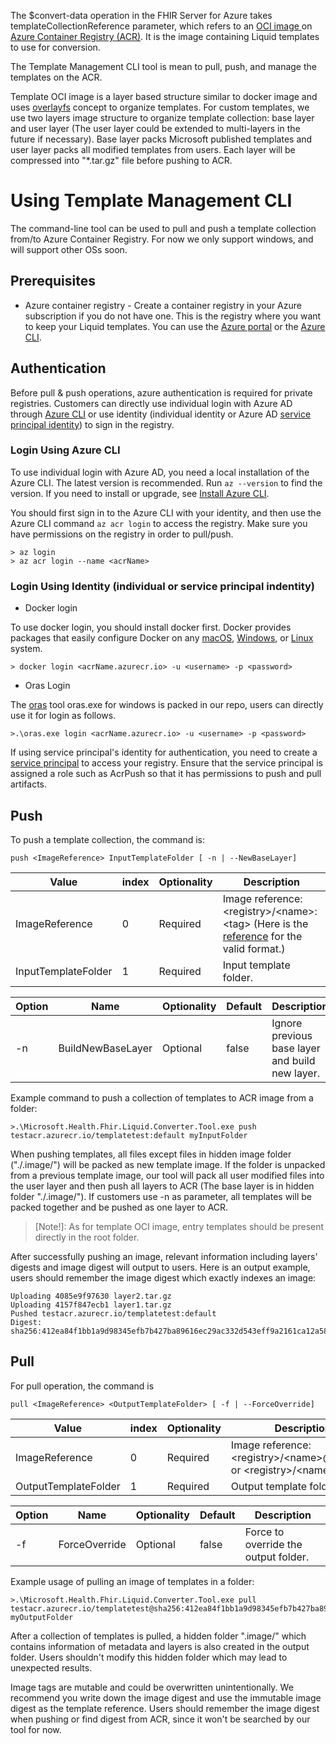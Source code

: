 The $convert-data operation in the FHIR Server for Azure takes templateCollectionReference parameter, which refers to an [OCI image ](https://github.com/opencontainers/image-spec) on [Azure Container Registry (ACR)](https://azure.microsoft.com/en-us/services/container-registry/). It is the image containing Liquid templates to use for conversion.

The Template Management CLI tool is mean to pull, push, and manage the templates on the ACR.

Template OCI image is a layer based structure similar to docker image and uses [overlayfs](https://www.kernel.org/doc/html/latest/filesystems/overlayfs.html?highlight=overlayfs) concept to organize templates. For custom templates, we use two layers image structure to organize template collection: base layer and user layer (The user layer could be extended to multi-layers in the future if necessary). Base layer packs Microsoft published templates and user layer packs all modified templates from users. Each layer will be compressed into "*.tar.gz" file before pushing to ACR.
# Using Template Management CLI

The command-line tool can be used to pull and push a template collection from/to Azure Container Registry. For now we only support windows, and will support other OSs soon.

## Prerequisites
* Azure container registry - Create a container registry in your Azure subscription if you do not have one. This is the registry where you want to keep your Liquid templates. You can use the [Azure portal](https://docs.microsoft.com/en-us/azure/container-registry/container-registry-get-started-portal) or the [Azure CLI](https://docs.microsoft.com/en-us/azure/container-registry/container-registry-get-started-azure-cli).


## Authentication

Before pull & push operations, azure authentication is required for private registries. Customers can directly use individual login with Azure AD through [Azure CLI](https://docs.microsoft.com/en-us/cli/azure/authenticate-azure-cli) or use identity (individual identity or Azure AD [service principal identity](https://docs.microsoft.com/en-us/azure/container-registry/container-registry-auth-service-principal)) to sign in the registry. 

### Login Using Azure CLI

To use individual login with Azure AD, you need a local installation of the Azure CLI. The latest version is recommended. Run `az --version` to find the version. If you need to install or upgrade, see [Install Azure CLI](https://docs.microsoft.com/en-us/cli/azure/install-azure-cli).

You should first sign in to the Azure CLI with your identity, and then use the Azure CLI command `az acr login` to access the registry. Make sure you have permissions on the registry in order to pull/push.
```
> az login
> az acr login --name <acrName>
```

### Login Using Identity (individual or service principal indentity)


* Docker login

To use docker login, you should install docker first. Docker provides packages that easily configure Docker on any [macOS](https://docs.docker.com/docker-for-mac/), [Windows](https://docs.docker.com/docker-for-windows/), or [Linux](https://docs.docker.com/engine/install/) system.
```
> docker login <acrName.azurecr.io> -u <username> -p <password>
```
* Oras Login

The [oras](https://github.com/deislabs/oras) tool oras.exe for windows is packed in our repo, users can directly use it for login as follows.

```
>.\oras.exe login <acrName.azurecr.io> -u <username> -p <password>
```

If using service principal's identity for authentication, you need to create a [service principal](https://docs.microsoft.com/en-us/azure/container-registry/container-registry-auth-service-principal) to access your registry. Ensure that the service principal is assigned a role such as AcrPush so that it has permissions to push and pull artifacts.
## Push
To push a template collection, the command is: 

```
push <ImageReference> InputTemplateFolder [ -n | --NewBaseLayer]
```
| Value | index |Optionality |  Description |
| ----- | ----- | ----- |----- |
| ImageReference |0| Required |  Image reference: \<registry>\/\<name>:\<tag>  (Here is the [reference](https://docs.docker.com/engine/reference/commandline/tag/#extended-description) for the valid format.)|
|InputTemplateFolder | 1 |Required |Input template folder. |

| Option | Name | Optionality | Default | Description |
| ----- | ----- | ----- |----- |----- |
| -n | BuildNewBaseLayer | Optional | false | Ignore previous base layer and build new layer. |

Example command to push a collection of templates to ACR image from a folder:

```
>.\Microsoft.Health.Fhir.Liquid.Converter.Tool.exe push testacr.azurecr.io/templatetest:default myInputFolder
```
When pushing templates, all files except files in hidden image folder ("./.image/") will be packed as new template image. If the folder is unpacked from a previous template image, our tool will pack all user modified files into the user layer and then push all layers to ACR (The base layer is in hidden folder "./.image/"). If customers use -n as parameter, all templates will be packed together and be pushed as one layer to ACR.

>[Note!]: As for template OCI image, entry templates should be present directly in the root folder.

After successfully pushing an image, relevant information including layers' digests and image digest will output to users. Here is an output example, users should remember the image digest which exactly indexes an image:

```
Uploading 4085e9f97630 layer2.tar.gz
Uploading 4157f847ecb1 layer1.tar.gz
Pushed testacr.azurecr.io/templatetest:default
Digest: sha256:412ea84f1bb1a9d98345efb7b427ba89616ec29ac332d543eff9a2161ca12a58
```

## Pull 
For pull operation, the command is 

```
pull <ImageReference> <OutputTemplateFolder> [ -f | --ForceOverride]
```

| Value | index |Optionality |  Description |
| ----- | ----- | ----- |----- |
| ImageReference |0| Required |  Image reference: \<registry>\/\<name>@\<digest> or  \<registry>\/\<name>\:\<tag> |
|OutputTemplateFolder | 1 |Required | Output template folder. |

| Option | Name | Optionality | Default | Description |
| ----- | ----- | ----- |----- |----- |
| -f | ForceOverride | Optional | false | Force to override the output folder. |

Example usage of pulling an image of templates in a folder:

```
>.\Microsoft.Health.Fhir.Liquid.Converter.Tool.exe pull testacr.azurecr.io/templatetest@sha256:412ea84f1bb1a9d98345efb7b427ba89616ec29ac332d543eff9a2161ca12a58 myOutputFolder
```

After a collection of templates is pulled, a hidden folder ".image/" which contains information of metadata and layers is also created in the output folder. Users shouldn't modify this hidden folder which may lead to unexpected results.

Image tags are mutable and could be overwritten unintentionally. We recommend you write down the image digest and use the immutable image digest as the template reference. Users should remember the image digest when pushing or find digest from ACR, since it won't be searched by our tool for now.   

